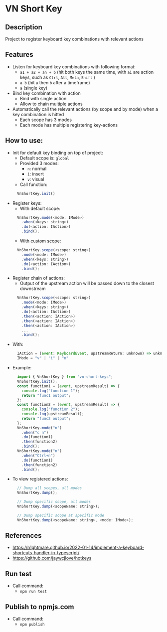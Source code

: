 # VN Short Key

## Description
Project to register keyboard key combinations with relevant actions

## Features
- Listen for keyboard key combinations with following format:
  - `a1 + a2 + an + b` (hit both keys the same time, with `ai` are action keys, such as `Ctrl`, `Alt`, `Meta`, `Shift` )
  - `a b` (hit `a` then `b` after a timeframe)
  - `a` (single key)
- Bind key combination with action
  - Bind with single action
  - Allow to chain multiple actions
- Automatically call the relevant actions (by scope and by mode) when a key combination is hitted
  - Each scope has 3 modes
  - Each mode has multiple registering key-actions

## How to use:
- Init for default key binding on top of project:
  - Default scope is: `global`
  - Provided 3 modes:
    - `n`: normal
    - `i`: insert
    - `v`: visual
  - Call function: 
  ```js
    VnShortKey.init()
  ```
- Register keys:
  - With default scope: 
  ```js
    VnShortKey.mode(<mode: IMode>)
      .when(<keys: string>)
      .do(<action: IAction>)
      .bind();
  ```
  - With custom scope:
  ```js
    VnShortKey.scope(<scope: string>)
      .mode(<mode: IMode>)
      .when(<keys: string>)
      .do(<action: IAction>)
      .bind();
  ```
- Register chain of actions:
  - Output of the upstream action will be passed down to the closest downstream
  ```js
    VnShortKey.scope(<scope: string>)
      .mode(<mode: IMode>)
      .when(<keys: string>)
      .do(<action: IAction>)
      .then(<action: IAction>)
      .then(<action: IAction>)
      .then(<action: IAction>)
      ...
      .bind();
  ```
- With:
  ```js
    IAction = (event: KeyboardEvent, upstreamReturn: unknown) => unknown;
    IMode = "v" | "i" | "n"
  ```
- Example:
  ```js
    import { VnShortKey } from "vn-short-keys";
    VnShortKey.init();
    const function1 = (event, upstreamResult) => {
      console.log("function 1");
      return "func1 output";
    };
    const function2 = (event, upstreamResult) => {
      console.log("function 2");
      console.log(upstreamResult);
      return "func2 output";
    };
    VnShortKey.mode("n")
      .when("c n")
      .do(function1)
      .then(function2)
      .bind();
    VnShortKey.mode("n")
      .when("Ctrl+n")
      .do(function1)
      .then(function2)
      .bind();
  ```
- To view registered actions:
  ```js
    // Dump all scopes, all modes
    VnShortKey.dump();

    // Dump specific scope, all modes
    VnShortKey.dump(<scopeName: string>);

    // Dump specific scope at specific mode
    VnShortKey.dump(<scopeName: string>, <mode: IMode>);
  ```
## References
- https://n1ghtmare.github.io/2022-01-14/implement-a-keyboard-shortcuts-handler-in-typescript/
- https://github.com/jaywcjlove/hotkeys

## Run test
- Call command:
  - `npm run test`

## Publish to npmjs.com
- Call command:
  - `npm publish` 
